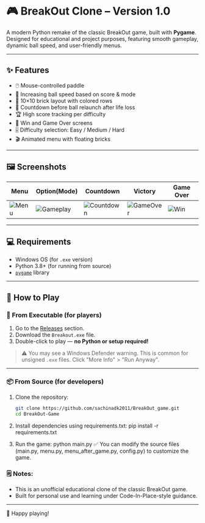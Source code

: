 # 🎮 BreakOut Clone – Version 1.0

A modern Python remake of the classic BreakOut game, built with **Pygame**. Designed for educational and project purposes, featuring smooth gameplay, dynamic ball speed, and user-friendly menus.

---

## ✨ Features

- 🖱️ Mouse-controlled paddle
- 🚀 Increasing ball speed based on score & mode
- 🧱 10×10 brick layout with colored rows
- 🔁 Countdown before ball relaunch after life loss
- 🏆 High score tracking per difficulty
- 🎯 Win and Game Over screens
- 🎚️ Difficulty selection: Easy / Medium / Hard
- 🎬 Animated menu with floating bricks

---

## 🖼️ Screenshots

| Menu | Option(Mode) | Countdown | Victory | Game Over |
|------|----------|-----------|-----------|---------|
| ![Menu](https://github.com/user-attachments/assets/61f07512-d4fa-40f0-8d6a-7c33536e7b54) | ![Gameplay](https://github.com/user-attachments/assets/2e6dbd62-a934-425c-b586-cd7835f9cf8d) | ![Countdown](https://github.com/user-attachments/assets/0ccd5a57-4748-47b0-a852-e4e18ee2b44d) | ![GameOver](https://github.com/user-attachments/assets/d5d77e67-e8d8-459a-af75-373f9d236a33) | ![Win](https://github.com/user-attachments/assets/ba48834d-8cf7-445f-a7b4-b1f87ba62827) |

---

## 💻 Requirements

- Windows OS (for `.exe` version)
- Python 3.8+ (for running from source)
- [`pygame`](https://pypi.org/project/pygame/) library

---

## 🚀 How to Play

### 🧩 From Executable (for players)

1. Go to the [Releases](https://github.com/your-username/BreakOut-Clone/releases) section.
2. Download the `Breakout.exe` file.
3. Double-click to play — **no Python or setup required!**

> ⚠️ You may see a Windows Defender warning. This is common for unsigned `.exe` files. Click "More Info" > "Run Anyway".

---

### 📦 From Source (for developers)

1. Clone the repository:

   ```bash
   git clone https://github.com/sachinadk2011/BreakOut_game.git
   cd BreakOut-Game
2. Install dependencies using requirements.txt:
   pip install -r requirements.txt
3. Run the game:
   python main.py
✅ You can modify the source files (main.py, menu.py, menu_after_game.py, config.py) to customize the game.

 ### 🗒️ Notes:
- This is an unofficial educational clone of the classic BreakOut game.
- Built for personal use and learning under Code-In-Place-style guidance.

---

👾 Happy playing!
